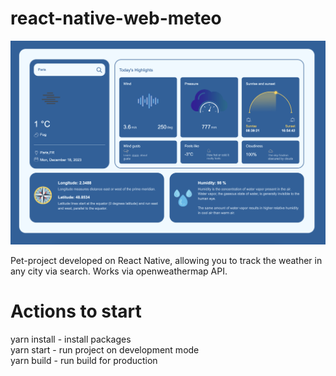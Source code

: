 # react-native-web-meteo

<img width="1302" alt="image" src="https://github.com/eugeneshul/react-native-web-meteo/blob/main/src/assets/Screenshot-main-page.png">

Pet-project developed on React Native, allowing you to track the weather in any city via search. Works via openweathermap API.

# Actions to start

yarn install - install packages  
yarn start - run project on development mode  
yarn build - run build for production
